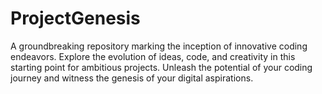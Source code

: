 # ProjectGenesis
A groundbreaking repository marking the inception of innovative coding endeavors. Explore the evolution of ideas, code, and creativity in this starting point for ambitious projects. Unleash the potential of your coding journey and witness the genesis of your digital aspirations.
